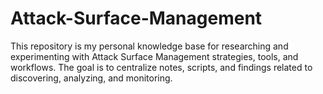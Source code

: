 # Attack-Surface-Management
This repository is my personal knowledge base for researching and experimenting with Attack Surface Management strategies, tools, and workflows. The goal is to centralize notes, scripts, and findings related to discovering, analyzing, and monitoring.

